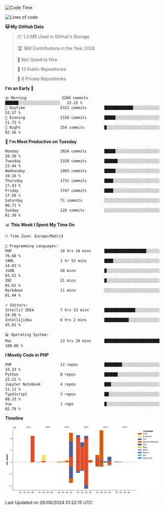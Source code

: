 <!--START_SECTION:waka-->
![Code Time](http://img.shields.io/badge/Code%20Time-222%20hrs%2037%20mins-blue)

![Lines of code](https://img.shields.io/badge/From%20Hello%20World%20I%27ve%20Written-31.4%20million%20lines%20of%20code-blue)

**🐱 My GitHub Data** 

> 📦 1.3 MB Used in GitHub's Storage 
 > 
> 🏆 369 Contributions in the Year 2024
 > 
> 🚫 Not Opted to Hire
 > 
> 📜 13 Public Repositories 
 > 
> 🔑 6 Private Repositories 
 > 
**I'm an Early 🐤** 

```text
🌞 Morning                2200 commits        ██████░░░░░░░░░░░░░░░░░░░   22.15 % 
🌆 Daytime                5321 commits        █████████████░░░░░░░░░░░░   53.57 % 
🌃 Evening                2158 commits        █████░░░░░░░░░░░░░░░░░░░░   21.73 % 
🌙 Night                  254 commits         █░░░░░░░░░░░░░░░░░░░░░░░░   02.56 % 
```
📅 **I'm Most Productive on Tuesday** 

```text
Monday                   2024 commits        █████░░░░░░░░░░░░░░░░░░░░   20.38 % 
Tuesday                  2328 commits        ██████░░░░░░░░░░░░░░░░░░░   23.44 % 
Wednesday                1903 commits        █████░░░░░░░░░░░░░░░░░░░░   19.16 % 
Thursday                 1731 commits        ████░░░░░░░░░░░░░░░░░░░░░   17.43 % 
Friday                   1747 commits        ████░░░░░░░░░░░░░░░░░░░░░   17.59 % 
Saturday                 71 commits          ░░░░░░░░░░░░░░░░░░░░░░░░░   00.71 % 
Sunday                   129 commits         ░░░░░░░░░░░░░░░░░░░░░░░░░   01.30 % 
```


📊 **This Week I Spent My Time On** 

```text
🕑︎ Time Zone: Europe/Madrid

💬 Programming Languages: 
PHP                      10 hrs 18 mins      ███████████████████░░░░░░   76.68 % 
YAML                     1 hr 53 mins        ████░░░░░░░░░░░░░░░░░░░░░   14.03 % 
JSON                     28 mins             █░░░░░░░░░░░░░░░░░░░░░░░░   03.52 % 
INI                      21 mins             █░░░░░░░░░░░░░░░░░░░░░░░░   02.61 % 
Markdown                 11 mins             ░░░░░░░░░░░░░░░░░░░░░░░░░   01.44 % 

🔥 Editors: 
IntelliJ IDEA            7 hrs 23 mins       ██████████████░░░░░░░░░░░   54.99 % 
Intellijidea             6 hrs 2 mins        ███████████░░░░░░░░░░░░░░   45.01 % 

💻 Operating System: 
Mac                      13 hrs 26 mins      █████████████████████████   100.00 % 
```

**I Mostly Code in PHP** 

```text
PHP                      12 repos            ████████░░░░░░░░░░░░░░░░░   33.33 % 
Python                   8 repos             ██████░░░░░░░░░░░░░░░░░░░   22.22 % 
Jupyter Notebook         4 repos             ███░░░░░░░░░░░░░░░░░░░░░░   11.11 % 
TypeScript               3 repos             ██░░░░░░░░░░░░░░░░░░░░░░░   08.33 % 
Vue                      1 repo              █░░░░░░░░░░░░░░░░░░░░░░░░   02.78 % 
```



**Timeline**

![Lines of Code chart](https://raw.githubusercontent.com/danisoronellas/danisoronellas/main/assets/bar_graph.png)


 Last Updated on 26/06/2024 01:22:15 UTC
<!--END_SECTION:waka-->
